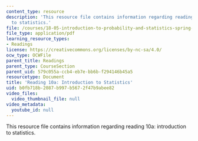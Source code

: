 ```yaml
---
content_type: resource
description: 'This resource file contains information regarding reading 10a: introduction
  to statistics.'
file: /courses/18-05-introduction-to-probability-and-statistics-spring-2014/b0fb718b2087b997b5672f47b9abee82_MIT18_05S14_Reading10a.pdf
file_type: application/pdf
learning_resource_types:
- Readings
license: https://creativecommons.org/licenses/by-nc-sa/4.0/
ocw_type: OCWFile
parent_title: Readings
parent_type: CourseSection
parent_uid: 579c055a-ccb4-eb7e-bb6b-f294146b45a5
resourcetype: Document
title: 'Reading 10a: Introduction to Statistics'
uid: b0fb718b-2087-b997-b567-2f47b9abee82
video_files:
  video_thumbnail_file: null
video_metadata:
  youtube_id: null
---
```

This resource file contains information regarding reading 10a: introduction to statistics.